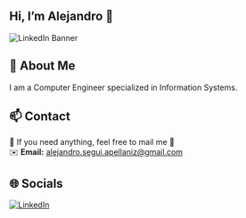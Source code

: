 ## Hi, I’m Alejandro 👋

![LinkedIn Banner](https://media.licdn.com/dms/image/v2/D4D16AQH138c6tDyNng/profile-displaybackgroundimage-shrink_350_1400/B4DZdt.ihuHMAY-/0/1749896801295?e=1755129600&v=beta&t=Awhpa65pSQLyCxQjIe8aMKwBqejuB7jBbjUMQpBm4-4)


## 💫 About Me
I am a Computer Engineer specialized in Information Systems.



## 📫 Contact
💬 If you need anything, feel free to mail me 🙂  
✉️ **Email:** alejandro.segui.apellaniz@gmail.com


## 🌐 Socials
[![LinkedIn](https://camo.githubusercontent.com/bbd5a3be2124528ab2064d49356ed845b5f9a05fc79c603e25c76c6601e28b67/68747470733a2f2f696d672e736869656c64732e696f2f62616467652f4c696e6b6564496e2d2532333030373742352e7376673f6c6f676f3d6c696e6b6564696e266c6f676f436f6c6f723d7768697465)](https://www.linkedin.com/in/alejandrosegu%C3%ADapell%C3%A1niz/)






<!--
**AlexSeguii/AlexSeguii** is a ✨ _special_ ✨ repository because its `README.md` (this file) appears on your GitHub profile.

Here are some ideas to get you started:

- 🔭 I’m currently working on ...
- 🌱 I’m currently learning ...
- 👯 I’m looking to collaborate on ...
- 🤔 I’m looking for help with ...
- 💬 Ask me about ...
- 📫 How to reach me: ...
- 😄 Pronouns: ...
- ⚡ Fun fact: ...
-->
